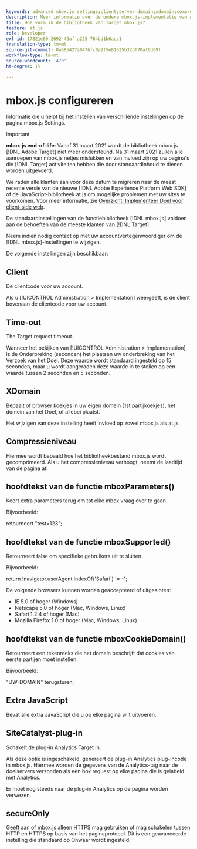 ```yaml
---
keywords: advanced mbox.js settings;client;server domain;xdomain;compression level;client session id support;secureOnly;client-pc id support;pass page;references url;traffic level;verkeers duration;mboxParameters() function body;mboxSupported() function body;mboxCookieDomain() function body;Extra JavaScript;SiteCatalyst plug-in;Get mbox.js as self-extracting JavaScript;flikkering;hoofdtekst verbergen;hoofdtekst verbergen
description: Meer informatie over de oudere mbox.js-implementatie van Adobe Target. Migreer naar de Adobe Experience Platform Web SDK (AEP Web SDK) of naar de nieuwste versie van at.js.
title: Hoe vorm ik de bibliotheek van Target mbox.js?
feature: at.js
role: Developer
exl-id: 17821e60-2692-49af-a225-764bd1b6aec1
translation-type: tm+mt
source-git-commit: 0a685427a047bfc0a2f5e81525b32df70af6d69f
workflow-type: tm+mt
source-wordcount: '470'
ht-degree: 1%

---
```


# mbox.js configureren

Informatie die u helpt bij het instellen van verschillende instellingen op de pagina mbox.js Settings.

>[!IMPORTANT]
>
>**mbox.js end-of-life**: Vanaf 31 maart 2021 wordt de bibliotheek mbox.js  [!DNL Adobe Target] niet meer ondersteund. Na 31 maart 2021 zullen alle aanroepen van mbox.js netjes mislukken en van invloed zijn op uw pagina&#39;s die [!DNL Target] activiteiten hebben die door standaardinhoud te dienen worden uitgevoerd.
>
>We raden alle klanten aan vóór deze datum te migreren naar de meest recente versie van de nieuwe [!DNL Adobe Experience Platform Web SDK] of de JavaScript-bibliotheek at.js om mogelijke problemen met uw sites te voorkomen. Voor meer informatie, zie [Overzicht: Implementeer Doel voor client-side web](/help/c-implementing-target/c-implementing-target-for-client-side-web/implement-target-for-client-side-web.md).

De standaardinstellingen van de functiebibliotheek [!DNL mbox.js] voldoen aan de behoeften van de meeste klanten van [!DNL Target].

Neem indien nodig contact op met uw accountvertegenwoordiger om de [!DNL mbox.js]-instellingen te wijzigen.

De volgende instellingen zijn beschikbaar:

## Client

De clientcode voor uw account.

Als u [!UICONTROL Administration > Implementation] weergeeft, is de client bovenaan de clientcode voor uw account.

## Time-out

The Target request timeout.

Wanneer het bekijken van [!UICONTROL Administration > Implementation], is de Onderbreking (seconden) het plaatsen uw onderbreking van het Verzoek van het Doel. Deze waarde wordt standaard ingesteld op 15 seconden, maar u wordt aangeraden deze waarde in te stellen op een waarde tussen 2 seconden en 5 seconden.

## XDomain

Bepaalt of browser koekjes in uw eigen domein (1st partijkoekjes), het domein van het Doel, of allebei plaatst.

Het wijzigen van deze instelling heeft invloed op zowel mbox.js als at.js.

## Compressieniveau

Hiermee wordt bepaald hoe het bibliotheekbestand mbox.js wordt gecomprimeerd. Als u het compressieniveau verhoogt, neemt de laadtijd van de pagina af.

## hoofdtekst van de functie mboxParameters()

Keert extra parameters terug om tot elke mbox vraag over te gaan.

Bijvoorbeeld:

retourneert &quot;test=123&quot;;

## hoofdtekst van de functie mboxSupported()

Retourneert false om specifieke gebruikers uit te sluiten.

Bijvoorbeeld:

return !navigator.userAgent.indexOf(&#39;Safari&#39;) != -1;

De volgende browsers kunnen worden geaccepteerd of uitgesloten:

* IE 5.0 of hoger (Windows)
* Netscape 5.0 of hoger (Mac, Windows, Linux)
* Safari 1.2.4 of hoger (Mac)
* Mozilla Firefox 1.0 of hoger (Mac, Windows, Linux)

## hoofdtekst van de functie mboxCookieDomain()

Retourneert een tekenreeks die het domein beschrijft dat cookies van eerste partijen moet instellen.

Bijvoorbeeld:

&quot;UW-DOMAIN&quot; terugsturen;

## Extra JavaScript

Bevat alle extra JavaScript die u op elke pagina wilt uitvoeren.

## SiteCatalyst-plug-in

Schakelt de plug-in Analytics Target in.

Als deze optie is ingeschakeld, genereert de plug-in Analytics plug-incode in mbox.js. Hiermee worden de gegevens van de Analytics-tag naar de doelservers verzonden als een box request op elke pagina die is gelabeld met Analytics.

Er moet nog steeds naar de plug-in Analytics op de pagina worden verwezen.

## secureOnly

Geeft aan of mbox.js alleen HTTPS mag gebruiken of mag schakelen tussen HTTP en HTTPS op basis van het paginaprotocol. Dit is een geavanceerde instelling die standaard op Onwaar wordt ingesteld.

